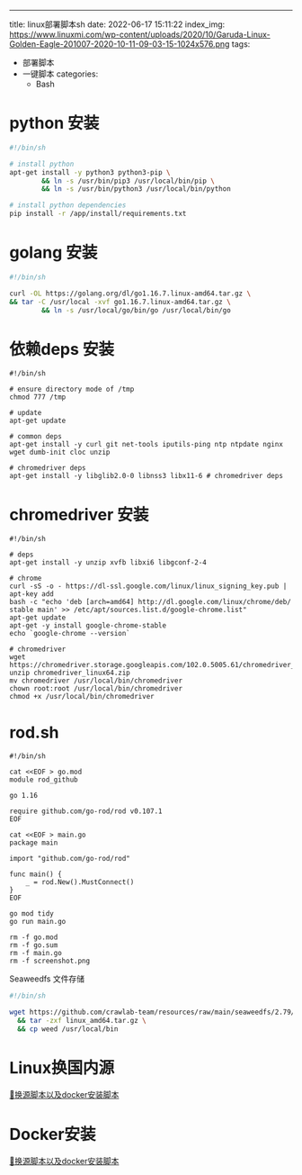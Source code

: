 ---
title: linux部署脚本sh
date: 2022-06-17 15:11:22
index_img: https://www.linuxmi.com/wp-content/uploads/2020/10/Garuda-Linux-Golden-Eagle-201007-2020-10-11-09-03-15-1024x576.png 
tags:
- 部署脚本
- 一键脚本
categories:
  - Bash

# python 安装
```bash
#!/bin/sh

# install python
apt-get install -y python3 python3-pip \
        && ln -s /usr/bin/pip3 /usr/local/bin/pip \
        && ln -s /usr/bin/python3 /usr/local/bin/python

# install python dependencies
pip install -r /app/install/requirements.txt
```
# golang 安装
```bash
#!/bin/sh

curl -OL https://golang.org/dl/go1.16.7.linux-amd64.tar.gz \
&& tar -C /usr/local -xvf go1.16.7.linux-amd64.tar.gz \
        && ln -s /usr/local/go/bin/go /usr/local/bin/go
```
# 依赖deps 安装
```shell
#!/bin/sh

# ensure directory mode of /tmp
chmod 777 /tmp

# update
apt-get update

# common deps
apt-get install -y curl git net-tools iputils-ping ntp ntpdate nginx wget dumb-init cloc unzip

# chromedriver deps
apt-get install -y libglib2.0-0 libnss3 libx11-6 # chromedriver deps
```
# chromedriver 安装
```shell
#!/bin/sh

# deps
apt-get install -y unzip xvfb libxi6 libgconf-2-4

# chrome
curl -sS -o - https://dl-ssl.google.com/linux/linux_signing_key.pub | apt-key add
bash -c "echo 'deb [arch=amd64] http://dl.google.com/linux/chrome/deb/ stable main' >> /etc/apt/sources.list.d/google-chrome.list"
apt-get update
apt-get -y install google-chrome-stable
echo `google-chrome --version`

# chromedriver
wget https://chromedriver.storage.googleapis.com/102.0.5005.61/chromedriver_linux64.zip
unzip chromedriver_linux64.zip
mv chromedriver /usr/local/bin/chromedriver
chown root:root /usr/local/bin/chromedriver
chmod +x /usr/local/bin/chromedriver
```
# rod.sh 
```shell
#!/bin/sh

cat <<EOF > go.mod
module rod_github

go 1.16

require github.com/go-rod/rod v0.107.1
EOF

cat <<EOF > main.go
package main

import "github.com/go-rod/rod"

func main() {
    _ = rod.New().MustConnect()
}
EOF

go mod tidy
go run main.go

rm -f go.mod
rm -f go.sum
rm -f main.go
rm -f screenshot.png
```

Seaweedfs 文件存储
```bash
#!/bin/sh

wget https://github.com/crawlab-team/resources/raw/main/seaweedfs/2.79/linux_amd64.tar.gz \
  && tar -zxf linux_amd64.tar.gz \
  && cp weed /usr/local/bin
```
# Linux换国内源
[🍮换源脚本以及docker安装脚本](https://ymtb2m.yuque.com/georgejz/xrolmg/evg4mw?view=doc_embed&inner=F6vUZ)

# Docker安装
[🍮换源脚本以及docker安装脚本](https://ymtb2m.yuque.com/georgejz/xrolmg/evg4mw?view=doc_embed&inner=NkTfL)
